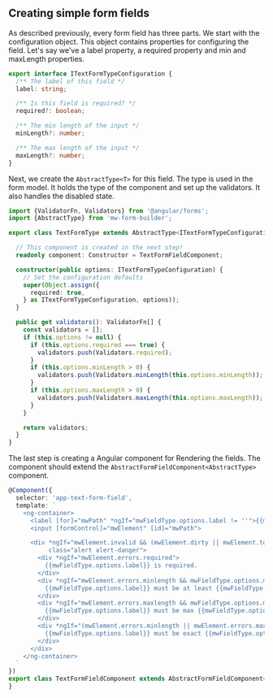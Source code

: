 ## Creating simple form fields
As described previously, every form field has three parts.
We start with the configuration object. This object contains properties for configuring the field.
Let's say we've a label property, a required property and min and maxLength properties.

```typescript
export interface ITextFormTypeConfiguration {
  /** The label of this field */
  label: string;

  /** Is this field is required? */
  required?: boolean;

  /** The min length of the input */
  minLength?: number;

  /** The max length of the input */
  maxLength?: number;
}
```

Next, we create the `AbstractType<T>` for this field. The type is used in the form model.
It holds the type of the component and set up the validators. It also handles the disabled state.

```typescript
import {ValidatorFn, Validators} from '@angular/forms';
import {AbstractType} from 'mw-form-builder';

export class TextFormType extends AbstractType<ITextFormTypeConfiguration> {

  // This component is created in the next step!
  readonly component: Constructor = TextFormFieldComponent;

  constructor(public options: ITextFormTypeConfiguration) {
    // Set the configuration defaults
    super(Object.assign({
      required: true,
    } as ITextFormTypeConfiguration, options));
  }

  public get validators(): ValidatorFn[] {
    const validators = [];
    if (this.options != null) {
      if (this.options.required === true) {
        validators.push(Validators.required);
      }
      if (this.options.minLength > 0) {
        validators.push(Validators.minLength(this.options.minLength));
      }
      if (this.options.maxLength > 0) {
        validators.push(Validators.maxLength(this.options.maxLength));
      }
    }

    return validators;
  }
}
```

The last step is creating a Angular component for Rendering the fields.
The component should extend the `AbstractFormFieldComponent<AbstractType>` component.
```typescript
@Component({
  selector: 'app-text-form-field',
  template: `
    <ng-container>
      <label [for]="mwPath" *ngIf="mwFieldType.options.label != ''">{{mwFieldType.options.label}}: </label>
      <input [formControl]="mwElement" [id]="mwPath">

      <div *ngIf="mwElement.invalid && (mwElement.dirty || mwElement.touched)"
           class="alert alert-danger">
        <div *ngIf="mwElement.errors.required">
          {{mwFieldType.options.label}} is required.
        </div>
        <div *ngIf="mwElement.errors.minlength && mwFieldType.options.minLength != mwFieldType.options.maxLength">
          {{mwFieldType.options.label}} must be at least {{mwFieldType.options.minLength}} characters long.
        </div>
        <div *ngIf="mwElement.errors.maxlength && mwFieldType.options.minLength != mwFieldType.options.maxLength">
          {{mwFieldType.options.label}} must be max {{mwFieldType.options.maxLength}} characters long.
        </div>
        <div *ngIf="(mwElement.errors.minlength || mwElement.errors.maxlength) && mwFieldType.options.minLength == mwFieldType.options.maxLength">
          {{mwFieldType.options.label}} must be exact {{mwFieldType.options.minLength}} characters long.
        </div>
      </div>
    </ng-container>
  `
})
export class TextFormFieldComponent extends AbstractFormFieldComponent<TextFormType> {
}
```
